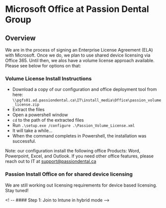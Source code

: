 # Microsoft Office at Passion Dental Group

## Overview

We are in the process of signing an Enterprise License Agreement (ELA) with Microsoft. Once we do, we plan to use shared device licensing via Office 365. Until then, we alos have a volume license approach available. Please see below for options on that:

### Volume License Install Instructions

* Download a copy of our configuration and office deployment tool from here: `\\pgfs01.ad.passiondental.ca\IT\install_media\Office\passion_volume_license.zip`
* Extract the files
* Open a powershell window
* `cd` to the path of the extracted files
* Run `.\setup.exe /configure .\Passion_Volume_License.xml`
* It will take a while...
* When the command completes in Powershell, the installation was successful. 

Note: our configuration install the following office Products: Word, Powerpoint, Excel, and Outlook. If you need other office features, please reach out to IT at support@passiondental.ca

### Passion Install Office on for shared device licensing

We are still working out licensing requirements for device based licensing. Stay tuned!

<! -- #### Step 1: Join to Intune in hybrid mode -->
